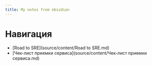 ```yaml
---
title: My notes from obsidian
---
```


# Навигация
- [Road to SRE](source/content/Road to SRE.md)
- [Чек-лист приемки сервиса](source/content/Чек-лист приемки сервиса.md)

